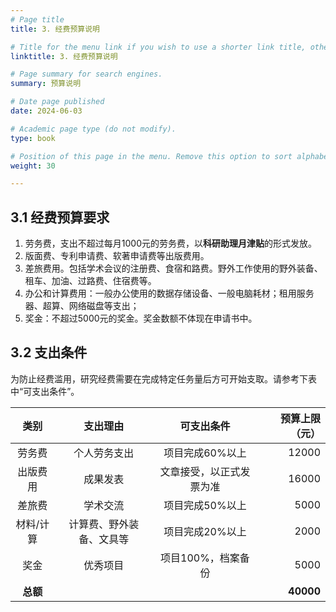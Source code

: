 ```yaml
---
# Page title
title: 3. 经费预算说明

# Title for the menu link if you wish to use a shorter link title, otherwise remove this option.
linktitle: 3. 经费预算说明

# Page summary for search engines.
summary: 预算说明

# Date page published
date: 2024-06-03

# Academic page type (do not modify).
type: book

# Position of this page in the menu. Remove this option to sort alphabetically.
weight: 30

---
```


## 3.1 经费预算要求

1. 劳务费，支出不超过每月1000元的劳务费，以**科研助理月津贴**的形式发放。
2. 版面费、专利申请费、软著申请费等出版费用。
3. 差旅费用。包括学术会议的注册费、食宿和路费。野外工作使用的野外装备、租车、加油、过路费、住宿费等。
4. 办公和计算费用：一般办公使用的数据存储设备、一般电脑耗材；租用服务器、超算、网络磁盘等支出；
5. 奖金：不超过5000元的奖金。奖金数额不体现在申请书中。

## 3.2 支出条件

为防止经费滥用，研究经费需要在完成特定任务量后方可开始支取。请参考下表中“可支出条件”。

| 类别 | 支出理由 | 可支出条件 | 预算上限（元） |
|:--------:|:----------------:|:-----------:|--------:|
| 劳务费 | 个人劳务支出 | 项目完成60%以上 | 12000 |
| 出版费用 | 成果发表 | 文章接受，以正式发票为准 | 16000 |
| 差旅费 | 学术交流 | 项目完成50%以上 | 5000 |
| 材料/计算 | 计算费、野外装备、文具等 | 项目完成20%以上 | 2000 |
| 奖金 | 优秀项目 | 项目100%，档案备份 | 5000 |
| **总额** |  |  | **40000** |

